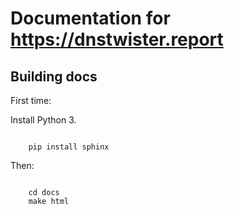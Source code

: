 # Documentation for https://dnstwister.report

## Building docs

First time:

Install Python 3.

```

    pip install sphinx

```

Then:

```

    cd docs
    make html

```

